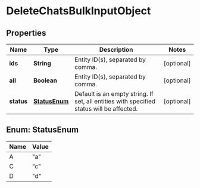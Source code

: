 
# DeleteChatsBulkInputObject

## Properties
Name | Type | Description | Notes
------------ | ------------- | ------------- | -------------
**ids** | **String** | Entity ID(s), separated by comma. |  [optional]
**all** | **Boolean** | Entity ID(s), separated by comma. |  [optional]
**status** | [**StatusEnum**](#StatusEnum) | Default is an empty string. If set, all entities with specified status will be affected. |  [optional]


<a name="StatusEnum"></a>
## Enum: StatusEnum
Name | Value
---- | -----
A | &quot;a&quot;
C | &quot;c&quot;
D | &quot;d&quot;



